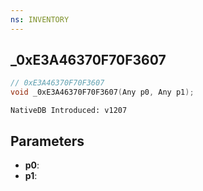 ```yaml
---
ns: INVENTORY
---
```

## _0xE3A46370F70F3607

```c
// 0xE3A46370F70F3607
void _0xE3A46370F70F3607(Any p0, Any p1);
```

```
NativeDB Introduced: v1207
```

## Parameters
* **p0**:
* **p1**:
